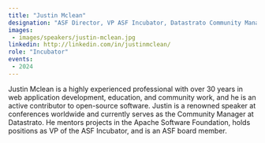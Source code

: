 ```yaml
---
title: "Justin Mclean"
designation: "ASF Director, VP ASF Incubator, Datastrato Community Manager"
images:
 - images/speakers/justin-mclean.jpg
linkedin: http://linkedin.com/in/justinmclean/
role: "Incubator"
events:
 - 2024
---
```


Justin Mclean is a highly experienced professional with over 30 years in web application development, education, and community work, and he is an active contributor to open-source software. Justin is a renowned speaker at conferences worldwide and currently serves as the Community Manager at Datastrato. He mentors projects in the Apache Software Foundation, holds positions as VP of the ASF Incubator, and is an ASF board member.
